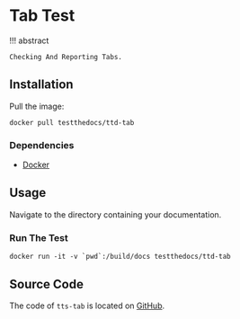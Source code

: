 # Tab Test

!!! abstract

    Checking And Reporting Tabs.

## Installation

Pull the image:

```console
docker pull testthedocs/ttd-tab
```

### Dependencies

- [Docker](https://docker.com "Homepage of docker")

## Usage

Navigate to the directory containing your documentation.

### Run The Test

```console
docker run -it -v `pwd`:/build/docs testthedocs/ttd-tab
```
## Source Code

The code of `tts-tab` is located on [GitHub](https://github.com/testthedocs/rakpart/tree/master/ttd-tab).
